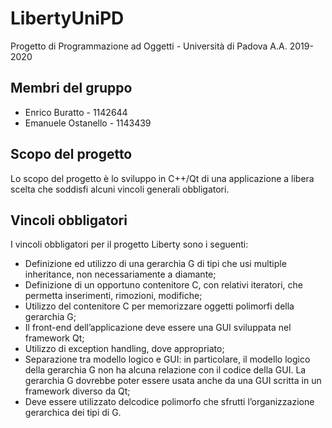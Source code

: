 # LibertyUniPD
Progetto di Programmazione ad Oggetti - Università di Padova
A.A. 2019-2020

## Membri del gruppo
- Enrico Buratto - 1142644
- Emanuele Ostanello - 1143439

## Scopo del progetto
Lo scopo del progetto è lo sviluppo in C++/Qt di una applicazione a libera scelta che soddisfi alcuni vincoli generali obbligatori.

## Vincoli obbligatori
I vincoli obbligatori per il progetto Liberty sono i seguenti:
- Definizione ed utilizzo di una gerarchia G di tipi che usi multiple inheritance, non necessariamente a diamante;
- Definizione di un opportuno contenitore C, con relativi iteratori, che permetta inserimenti, rimozioni, modifiche;
- Utilizzo del contenitore C per memorizzare oggetti polimorfi della gerarchia G;
- Il front-end dell’applicazione deve essere una GUI sviluppata nel framework Qt;
- Utilizzo di exception handling, dove appropriato;
- Separazione tra modello logico e GUI: in particolare, il modello logico della gerarchia G non ha alcuna relazione con il codice della GUI. La gerarchia G dovrebbe poter essere usata anche da una GUI scritta in un framework diverso da Qt;
- Deve essere utilizzato delcodice polimorfo che sfrutti l’organizzazione gerarchica dei tipi di G.
